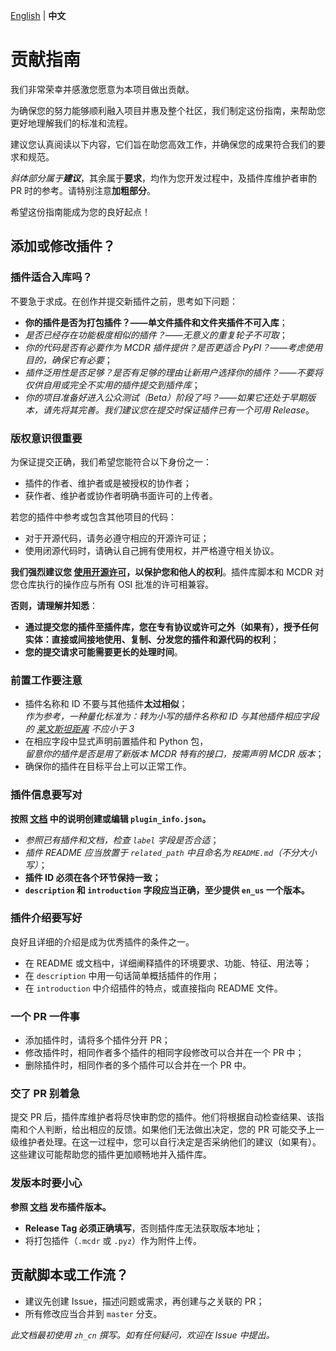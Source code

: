 [English](CONTRIBUTING.md) | **中文**

# 贡献指南

我们非常荣幸并感激您愿意为本项目做出贡献。

为确保您的努力能够顺利融入项目并惠及整个社区，我们制定这份指南，来帮助您更好地理解我们的标准和流程。

建议您认真阅读以下内容，它们旨在助您高效工作，并确保您的成果符合我们的要求和规范。

_斜体部分属于**建议**_，其余属于**要求**，均作为您开发过程中，及插件库维护者审酌 PR 时的参考。请特别注意**加粗部分**。

希望这份指南能成为您的良好起点！

## 添加或修改插件？

### 插件适合入库吗？

不要急于求成。在创作并提交新插件之前，思考如下问题：

- **你的插件是否为打包插件？——单文件插件和文件夹插件不可入库**；
- _是否已经存在功能极度相似的插件？——无意义的重复轮子不可取_；
- _你的代码是否有必要作为 MCDR 插件提供？是否更适合 PyPI？——考虑使用目的，确保它有必要_；
- _插件泛用性是否足够？是否有足够的理由让新用户选择你的插件？——不要将仅供自用或完全不实用的插件提交到插件库_；
- _你的项目准备好进入公众测试（Beta）阶段了吗？——如果它还处于早期版本，请先将其完善。我们建议您在提交时保证插件已有一个可用 Release_。

### 版权意识很重要

为保证提交正确，我们希望您能符合以下身份之一：
- 插件的作者、维护者或是被授权的协作者；
- 获作者、维护者或协作者明确书面许可的上传者。

若您的插件中参考或包含其他项目的代码：
- 对于开源代码，请务必遵守相应的开源许可证；
- 使用闭源代码时，请确认自己拥有使用权，并严格遵守相关协议。

**我们强烈建议您 [使用开源许可](https://docs.github.com/zh/communities/setting-up-your-project-for-healthy-contributions/adding-a-license-to-a-repository)，以保护您和他人的权利**。插件库脚本和 MCDR 对您仓库执行的操作应与所有 OSI 批准的许可相兼容。

**否则，请理解并知悉**：
- **通过提交您的插件至插件库，您在专有协议或许可之外（如果有），授予任何实体：直接或间接地使用、复制、分发您的插件和源代码的权利**；
- **您的提交请求可能需要更长的处理时间**。

### 前置工作要注意

- 插件名称和 ID 不要与其他插件**太过相似**；  
  _作为参考，一种量化标准为：转为小写的插件名称和 ID 与其他插件相应字段的 [莱文斯坦距离](https://zh.wikipedia.org/wiki/%E8%90%8A%E6%96%87%E6%96%AF%E5%9D%A6%E8%B7%9D%E9%9B%A2) 不应小于 3_
- 在相应字段中显式声明前置插件和 Python 包，  
  _留意你的插件是否是用了新版本 MCDR 特有的接口，按需声明 MCDR 版本_；
- 确保你的插件在目标平台上可以正常工作。

### 插件信息要写对

**按照 [文档](https://docs.mcdreforged.com/zh-cn/latest/plugin_dev/plugin_catalogue.html) 中的说明创建或编辑 `plugin_info.json`。**

- _参照已有插件和文档，检查 `label` 字段是否合适_；
- _插件 README 应当放置于 `related_path` 中且命名为 `README.md`（不分大小写）_；
- **插件 ID 必须在各个环节保持一致；**
- **`description` 和 `introduction` 字段应当正确，至少提供 `en_us` 一个版本。**

### 插件介绍要写好

良好且详细的介绍是成为优秀插件的条件之一。

- 在 README 或文档中，详细阐释插件的环境要求、功能、特征、用法等；
- 在 `description` 中用一句话简单概括插件的作用；
- 在 `introduction` 中介绍插件的特点，或直接指向 README 文件。

### 一个 PR 一件事

- 添加插件时，请将多个插件分开 PR；
- 修改插件时，相同作者多个插件的相同字段修改可以合并在一个 PR 中；
- 删除插件时，相同作者的多个插件可以合并在一个 PR 中。

### 交了 PR 别着急

提交 PR 后，插件库维护者将尽快审酌您的插件。他们将根据自动检查结果、该指南和个人判断，给出相应的反馈。如果他们无法做出决定，您的 PR 可能交予上一级维护者处理。在这一过程中，您可以自行决定是否采纳他们的建议（如果有）。这些建议可能帮助您的插件更加顺畅地并入插件库。

### 发版本时要小心

**参照 [文档](https://docs.mcdreforged.com/zh-cn/latest/plugin_dev/plugin_catalogue.html#release) 发布插件版本。**

- **Release Tag 必须正确填写**，否则插件库无法获取版本地址；
- 将打包插件（`.mcdr` 或 `.pyz`）作为附件上传。

## 贡献脚本或工作流？

- 建议先创建 Issue，描述问题或需求，再创建与之关联的 PR；
- 所有修改应当合并到 `master` 分支。

_此文档最初使用 `zh_cn` 撰写。如有任何疑问，欢迎在 Issue 中提出。_
